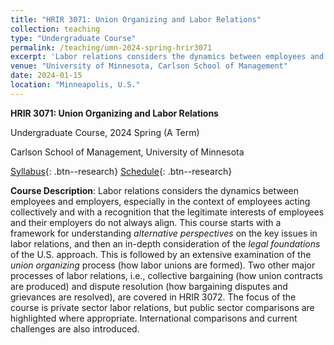 ```yaml
---
title: "HRIR 3071: Union Organizing and Labor Relations"
collection: teaching
type: "Undergraduate Course"
permalink: /teaching/umn-2024-spring-hrir3071
excerpt: 'Labor relations considers the dynamics between employees and employers, especially in the context of employees acting collectively and with a recognition that the legitimate interests of employees and their employers do not always align. This course starts with a framework for understanding <i>alternative perspectives</i> on the key issues in labor relations, and then an in-depth consideration of the <i>legal foundations</i> of the U.S. approach. This is followed by an extensive examination of the <i>union organizing</i> process (i.e., how labor unions are formed). American labor history and international comparisons are also covered. &#091;<a href="https://jianxuan-lei.github.io/files/syllabus_hrir_3071.pdf">Syllabus</a> &#124; <a href="https://docs.google.com/document/d/1lJc9z3tncFjOeUPpiUJKGMabEuoxTS-8OStHFZwhM00/edit?usp=sharing">Schedule</a>&#093; <a href="https://jianxuan-lei.github.io/files/syllabus_hrir_3071.pdf" style="text-decoration:none;" class="fas fa-fw fa-file-pdf"></a> <a href="https://docs.google.com/document/d/1lJc9z3tncFjOeUPpiUJKGMabEuoxTS-8OStHFZwhM00/edit?usp=sharing" style="text-decoration:none;" class="fas fa-calendar"></a>'
venue: "University of Minnesota, Carlson School of Management"
date: 2024-01-15
location: "Minneapolis, U.S."
---
```

**HRIR 3071: Union Organizing and Labor Relations**

Undergraduate Course, 2024 Spring (A Term)

Carlson School of Management, University of Minnesota

[Syllabus](https://jianxuan-lei.github.io/files/syllabus_hrir_3071.pdf){: .btn--research} [Schedule](https://docs.google.com/document/d/1lJc9z3tncFjOeUPpiUJKGMabEuoxTS-8OStHFZwhM00/edit?usp=sharing){: .btn--research}

**Course Description**: Labor relations considers the dynamics between employees and employers, especially in the context of employees acting collectively and with a recognition that the legitimate interests of employees and their employers do not always align. This course starts with a framework for understanding *alternative perspectives* on the key issues in labor relations, and then an in-depth consideration of the *legal foundations* of the U.S. approach. This is followed by an extensive examination of the *union organizing* process (how labor unions are formed). Two other major processes of labor relations, i.e., collective bargaining (how union contracts are produced) and dispute resolution (how bargaining disputes and grievances are resolved), are covered in HRIR 3072. The focus of the course is private sector labor relations, but public sector comparisons are highlighted where appropriate. International comparisons and current challenges are also introduced.
